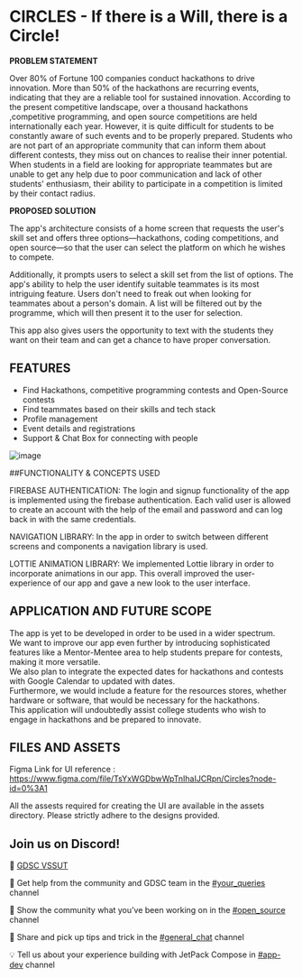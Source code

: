 # CIRCLES - If there is a Will, there is a Circle!
**PROBLEM STATEMENT**

Over 80% of Fortune 100 companies conduct hackathons to drive innovation. More than 50% of the hackathons are recurring events, indicating that they are a reliable tool for sustained innovation. According to the present competitive landscape, over a thousand hackathons ,competitive programming, and open source competitions are held internationally each year. 
However, it is quite difficult for students to be constantly aware of such events and to be properly prepared. Students who are not part of an appropriate community that can inform them about different contests, they miss out on chances to realise their inner potential. When students in a field are looking for appropriate teammates but are unable to get any help due to poor communication and lack of other students' enthusiasm, their ability to participate in a competition is limited by their contact radius.


**PROPOSED SOLUTION**
 
The app's architecture consists of a home screen that requests the user's skill set and offers three options—hackathons, coding competitions, and open source—so that the user can select the platform on which he wishes to compete.

 Additionally, it prompts users to select a skill set from the list of options. The app's ability to help the user identify suitable teammates is its most intriguing feature. Users don't need to freak out when looking for teammates about a person's domain. A list will be filtered out by the programme, which will then present it to the user for selection. 

This app also gives users the opportunity to text with the students they want on their team and can get a chance to have proper conversation.


## 

## FEATURES
* Find Hackathons, competitive programming contests and Open-Source contests
* Find teammates based on their skills and tech stack
* Profile management
* Event details and registrations
* Support & Chat Box for connecting with people

![image](https://user-images.githubusercontent.com/78889786/195868860-3ae8b6f4-ee82-4d69-9e38-9ce25f8554d4.png)

##FUNCTIONALITY & CONCEPTS USED

FIREBASE AUTHENTICATION: The login and signup functionality of the app is implemented using the firebase authentication. Each valid user is allowed to create an account with the help of the email and password and can log back in with the same credentials.

NAVIGATION LIBRARY:  In the app in order to switch between different screens and components a navigation library is used.

LOTTIE ANIMATION LIBRARY: We implemented Lottie library in order to incorporate animations in our app. This overall improved the user-experience of our app and gave a new look to the user interface.


## APPLICATION AND FUTURE SCOPE
The app is yet to be developed in order to be used in a wider spectrum.
<br>
We want to improve our app even further by introducing sophisticated features like a Mentor-Mentee area to help students prepare for contests, making it more versatile.<br>
We also plan to integrate the expected dates for hackathons and contests with Google Calendar to updated with dates.<br>
Furthermore, we would include a feature for the resources stores, whether hardware or software, that would be necessary for the hackathons.<br>
This application will undoubtedly assist college students who wish to engage in hackathons and be prepared to innovate.<br>

## FILES AND ASSETS

Figma Link for UI reference : https://www.figma.com/file/TsYxWGDbwWpTnIhaIJCRpn/Circles?node-id=0%3A1

All the assests required for creating the UI are available in the assets directory. Please strictly adhere to the designs provided.

## Join us on Discord!

🔗 [GDSC VSSUT](https://discord.gg/uZXYWNm4)

🤝 Get help from the community and GDSC team in the [#your_queries](https://discord.com/channels/759999287261397082/760010412585910303) channel

🚀 Show the community what you’ve been working on in the [#open_source](https://discord.com/channels/759999287261397082/761974085851938876) channel

💬 Share and pick up tips and trick in the [#general_chat](https://discord.com/channels/759999287261397082/760010375252017203) channel

💡 Tell us about your experience building with JetPack Compose in [#app-dev](https://discord.com/channels/759999287261397082/760018608712974337) channel


